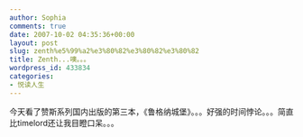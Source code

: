 ```yaml
---
author: Sophia
comments: true
date: 2007-10-02 04:35:36+00:00
layout: post
slug: zenth%e5%99%a2%e3%80%82%e3%80%82%e3%80%82
title: Zenth...噢。。。
wordpress_id: 433834
categories:
- 悦读人生
---
```


今天看了赞斯系列国内出版的第三本，《鲁格纳城堡》。。。好强的时间悖论。。。简直比timelord还让我目瞪口呆。。。
